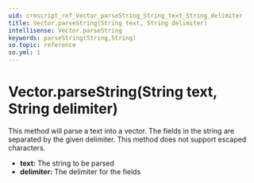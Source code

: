 ```yaml
---
uid: crmscript_ref_Vector_parseString_String_text_String_delimiter
title: Vector.parseString(String text, String delimiter)
intellisense: Vector.parseString
keywords: parseString(String,String)
so.topic: reference
so.yml: 1
---
```


# Vector.parseString(String text, String delimiter)

This method will parse a text into a vector. The fields in the string are separated by the given delimiter. This method does not support escaped characters.

* **text:** The string to be parsed
* **delimiter:** The delimiter for the fields
